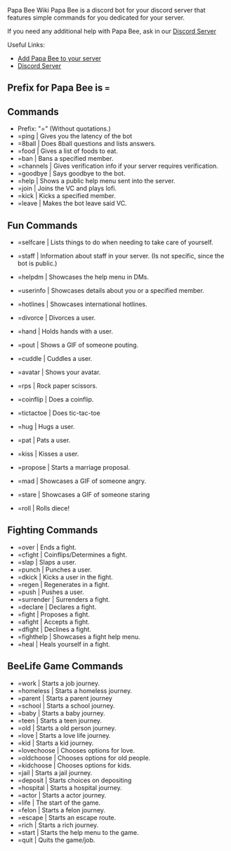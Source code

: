 Papa Bee Wiki
Papa Bee is a discord bot for your discord server that features simple commands for you dedicated for your server.

If you need any additional help with Papa Bee, ask in our [Discord Server](https://discord.gg/beehives)

Useful Links:
- [Add Papa Bee to your server](https://discord.com/api/oauth2/authorize?client_id=887341749398274088&permissions=8&scope=bot)
- [Discord Server](https://discord.gg/beehives)


## Prefix for Papa Bee is ``=``

## Commands
- Prefix: "=" (Without quotations.)
- =ping | Gives you the latency of the bot
- =8ball | Does 8ball questions and lists answers.
- =food | Gives a list of foods to eat.
- =ban | Bans a specified member.
- =channels | Gives verification info if your server requires verification.
- =goodbye | Says goodbye to the bot.
- =help | Shows a public help menu sent into the server.
- =join | Joins the VC and plays lofi.
- =kick | Kicks a specified member.
- =leave | Makes the bot leave said VC.


## Fun Commands
- =selfcare | Lists things to do when needing to take care of yourself.
- =staff | Information about staff in your server. (Is not specific, since the bot is public.)
- =helpdm | Showcases the help menu in DMs.
- =userinfo | Showcases details about you or a specified member.
- =hotlines | Showcases international hotlines.
- =divorce | Divorces a user.
- =hand | Holds hands with a user.
- =pout | Shows a GIF of someone pouting.
- =cuddle | Cuddles a user.
- =avatar | Shows your avatar.
- =rps | Rock paper scissors.
- =coinflip | Does a coinflip.
- =tictactoe | Does tic-tac-toe
- =hug | Hugs a user.
- =pat | Pats a user.

- =kiss | Kisses a user.
- =propose | Starts a marriage proposal.
- =mad | Showcases a GIF of someone angry.
- =stare | Showcases a GIF of someone staring
- =roll | Rolls diece!


## Fighting Commands
- =over | Ends a fight.
- =cfight | Coinflips/Determines a fight.
- =slap | Slaps a user.
- =punch | Punches a user.
- =dkick | Kicks a user in the fight.
- =regen | Regenerates in a fight.
- =push | Pushes a user.
- =surrender | Surrenders a fight.
- =declare | Declares a fight.
- =fight | Proposes a fight.
- =afight | Accepts a fight.
- =dfight | Declines a fight.
- =fighthelp | Showcases a fight help menu.
- =heal | Heals yourself in a fight.


## BeeLife Game Commands
- =work | Starts a job journey.
- =homeless | Starts a homeless journey.
- =parent | Starts a parent journey
- =school | Starts a school journey.
- =baby | Starts a baby journey.
- =teen | Starts a teen journey.
- =old | Starts a old person journey.
- =love | Starts a love life journey.
- =kid | Starts a kid journey.
- =lovechoose | Chooses options for love.
- =oldchoose | Chooses options for old people.
- =kidchoose | Chooses options for kids.
- =jail | Starts a jail journey.
- =deposit | Starts choices on depositing
- =hospital | Starts a hospital journey.
- =actor | Starts a actor journey.
- =life | The start of the game.
- =felon | Starts a felon journey.
- =escape | Starts an escape route.
- =rich | Starts a rich journey.
- =start | Starts the help menu to the game.
- =quit | Quits the game/job.

